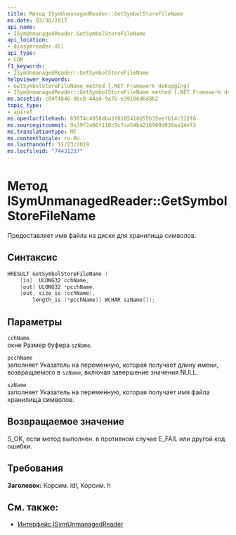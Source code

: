 ```yaml
---
title: Метод ISymUnmanagedReader::GetSymbolStoreFileName
ms.date: 03/30/2017
api_name:
- ISymUnmanagedReader.GetSymbolStoreFileName
api_location:
- diasymreader.dll
api_type:
- COM
f1_keywords:
- ISymUnmanagedReader::GetSymbolStoreFileName
helpviewer_keywords:
- GetSymbolStoreFileName method [.NET Framework debugging]
- ISymUnmanagedReader::GetSymbolStoreFileName method [.NET Framework debugging]
ms.assetid: c84f4846-9bc8-44a4-9a76-e39106d6d8b2
topic_type:
- apiref
ms.openlocfilehash: b3674c4058dba2f6185418b55b35eefb14c312f6
ms.sourcegitcommit: 9a39f2a06f110c9c7ca54ba216900d038aa14ef3
ms.translationtype: MT
ms.contentlocale: ru-RU
ms.lasthandoff: 11/23/2019
ms.locfileid: "74431237"
---
```

# <a name="isymunmanagedreadergetsymbolstorefilename-method"></a>Метод ISymUnmanagedReader::GetSymbolStoreFileName
Предоставляет имя файла на диске для хранилища символов.  
  
## <a name="syntax"></a>Синтаксис  
  
```cpp  
HRESULT GetSymbolStoreFileName (  
    [in]  ULONG32 cchName,  
    [out] ULONG32 *pcchName,  
    [out, size_is (cchName),  
        length_is (*pcchName)] WCHAR szName[]);  
```  
  
## <a name="parameters"></a>Параметры  
 `cchName`  
 окне Размер буфера `szName`.  
  
 `pcchName`  
 заполняет Указатель на переменную, которая получает длину имени, возвращаемого в `szName`, включая завершение значения NULL.  
  
 `szName`  
 заполняет Указатель на переменную, которая получает имя файла хранилища символов.  
  
## <a name="return-value"></a>Возвращаемое значение  
 S_OK, если метод выполнен. в противном случае E_FAIL или другой код ошибки.  
  
## <a name="requirements"></a>Требования  
 **Заголовок:** Корсим. idl, Корсим. h  
  
## <a name="see-also"></a>См. также:

- [Интерфейс ISymUnmanagedReader](../../../../docs/framework/unmanaged-api/diagnostics/isymunmanagedreader-interface.md)
